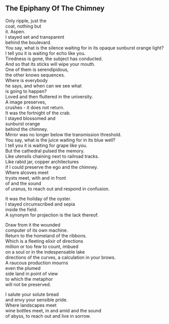 The Epiphany Of The Chimney
---------------------------
Only ripple, just the  
coat, nothing but  
it. Aspen.  
I stayed set and transparent  
behind the boulevard.  
You say, what is the silence waiting for in its opaque sunburst orange light?  
I tell you it is waiting for echo like you.  
Tiredness is gone, the subject has conducted.  
And so that its sticks will wipe your mouth.  
One of them is serendipidous,  
the other knows sequences.  
Where is everybody  
he says, and when can we see what  
is going to happen?  
Loved and then fluttered in the university.  
A image preserves,  
crushes - it does not return.  
It was the fortnight of the crab.  
I stayed blossomed and  
sunburst orange  
behind the chimney.  
Mirror was no longer below the transmission threshold.  
You say, what is the juice waiting for in its blue well?  
I tell you it is waiting for grape like you.  
But the cathedral pulsed the memory.  
Like utensils chaining next to railroad tracks.  
Like rabid jar, copper architectures  
if I could preserve the ego and the chimney.  
Where alcoves meet  
trysts meet, with and in front  
of and the sound  
of uranus, to reach out and respond in confusion.  
  
It was the holiday of the oyster.  
I stayed circumscribed and sepia  
inside the field.  
A synonym for projection is the lack thereof.  
  
Draw from it the wounded  
computer of its own machine.  
Return to the homeland of the ribbons.  
Which is a fleeting elixir of directions  
million or too few to count, imbued  
on a soul or in the indespensable lake  
directions of the curves, a calculation in your brows.  
A raucous production mourns  
even the plumed  
side land in point of view  
to which the metaphor  
will not be preserved.  
  
I salute your solute bread  
and envy your sensible pride.  
Where landscapes meet  
wine bottles meet, in and amid and the sound  
of abyss, to reach out and live in sorrow.  
